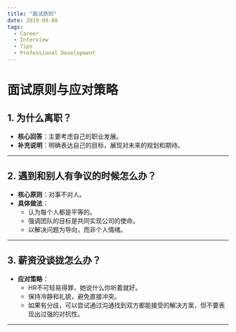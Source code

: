 ```yaml
---
title: "面试原则"
date: 2019-09-08
tags:
  - Career
  - Interview
  - Tips
  - Professional Development
---
```


# 面试原则与应对策略

## 1. 为什么离职？
- **核心回答**：主要考虑自己的职业发展。
- **补充说明**：明确表达自己的目标，展现对未来的规划和期待。

---

## 2. 遇到和别人有争议的时候怎么办？
- **核心原则**：对事不对人。
- **具体做法**：
  - 认为每个人都是平等的。
  - 强调团队的目标是共同实现公司的使命。
  - 以解决问题为导向，而非个人情绪。

---

## 3. 薪资没谈拢怎么办？
- **应对策略**：
  - HR不可轻易得罪，她说什么你听着就好。
  - 保持冷静和礼貌，避免直接冲突。
  - 如果有分歧，可以尝试通过沟通找到双方都能接受的解决方案，但不要表现出过强的对抗性。

---
